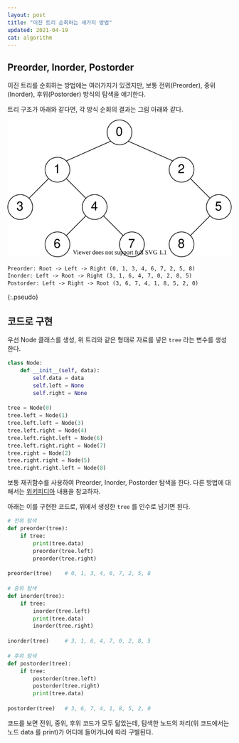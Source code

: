```yaml
---
layout: post
title: "이진 트리 순회하는 세가지 방법"
updated: 2021-04-19
cat: algorithm
---
```


## Preorder, Inorder, Postorder

이진 트리를 순회하는 방법에는 여러가지가 있겠지만, 보통 전위(Preorder), 중위(Inorder), 후위(Postorder) 방식의 탐색을 얘기한다.

트리 구조가 아래와 같다면, 각 방식 순회의 결과는 그림 아래와 같다.

![그림00](img/algorithm/algorithm-3005-01-01-00.svg)

```txt
Preorder: Root -> Left -> Right (0, 1, 3, 4, 6, 7, 2, 5, 8)
Inorder: Left -> Root -> Right (3, 1, 6, 4, 7, 0, 2, 8, 5)
Postorder: Left -> Right -> Root (3, 6, 7, 4, 1, 8, 5, 2, 0)
```
{:.pseudo}

## 코드로 구현

우선 Node 클래스를 생성, 위 트리와 같은 형태로 자료를 넣은 `tree` 라는 변수를 생성한다.

```python
class Node:
    def __init__(self, data):
        self.data = data
        self.left = None
        self.right = None

tree = Node(0)
tree.left = Node(1)
tree.left.left = Node(3)
tree.left.right = Node(4)
tree.left.right.left = Node(6)
tree.left.right.right = Node(7)
tree.right = Node(2)
tree.right.right = Node(5)
tree.right.right.left = Node(8)
```

보통 재귀함수를 사용하여 Preorder, Inorder, Postorder 탐색을 한다. 다른 방법에 대해서는 [위키피디아](https://en.wikipedia.org/wiki/Tree_traversal) 내용을 참고하자.

아래는 이를 구현한 코드로, 위에서 생성한 `tree` 를 인수로 넘기면 된다.

```python
# 전위 탐색
def preorder(tree):
    if tree:
        print(tree.data)
        preorder(tree.left)
        preorder(tree.right)

preorder(tree)    # 0, 1, 3, 4, 6, 7, 2, 5, 8

# 중위 탐색
def inorder(tree):
    if tree:
        inorder(tree.left)
        print(tree.data)
        inorder(tree.right)

inorder(tree)     # 3, 1, 6, 4, 7, 0, 2, 8, 5

# 후위 탐색
def postorder(tree):
    if tree:
        postorder(tree.left)
        postorder(tree.right)
        print(tree.data)

postorder(tree)   # 3, 6, 7, 4, 1, 8, 5, 2, 0
```

코드를 보면 전위, 중위, 후위 코드가 모두 닮았는데, 탐색한 노드의 처리(위 코드에서는 노드 data 를 print)가 어디에 들어가냐에 따라 구별된다.